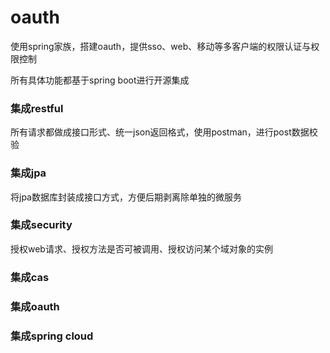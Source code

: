 # oauth

使用spring家族，搭建oauth，提供sso、web、移动等多客户端的权限认证与权限控制

所有具体功能都基于spring boot进行开源集成

### 集成restful

所有请求都做成接口形式、统一json返回格式，使用postman，进行post数据校验

### 集成jpa

将jpa数据库封装成接口方式，方便后期剥离除单独的微服务

### 集成security
授权web请求、授权方法是否可被调用、授权访问某个域对象的实例

### 集成cas


### 集成oauth


### 集成spring cloud